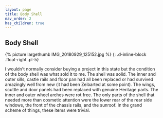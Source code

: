 ```yaml
---
layout: page
title: Body Shell
nav_order: 2
has_children: true
---
```

## Body Shell
{% picture largethumb IMG_20180929_125152.jpg %}
{: .d-inline-block .float-right .pl-5}

I wouldn't normally consider buying a project in this state but the condition of the body shell was what sold it to me. The shell was solid.  The inner and outer sills, castle rails and floor pan had all been replaced or had survived amazingly well from new (it had been Zeibarted at some point). The wings, scuttle and door panels had been replaced with genuine Heritage parts. The inner and outer wheel arches were rot free. The only parts of the shell that needed more than cosmetic attention were the lower rear of the rear side windows, the front of the chassis rails, and the sunroof. In the grand scheme of things, these items were trivial.

